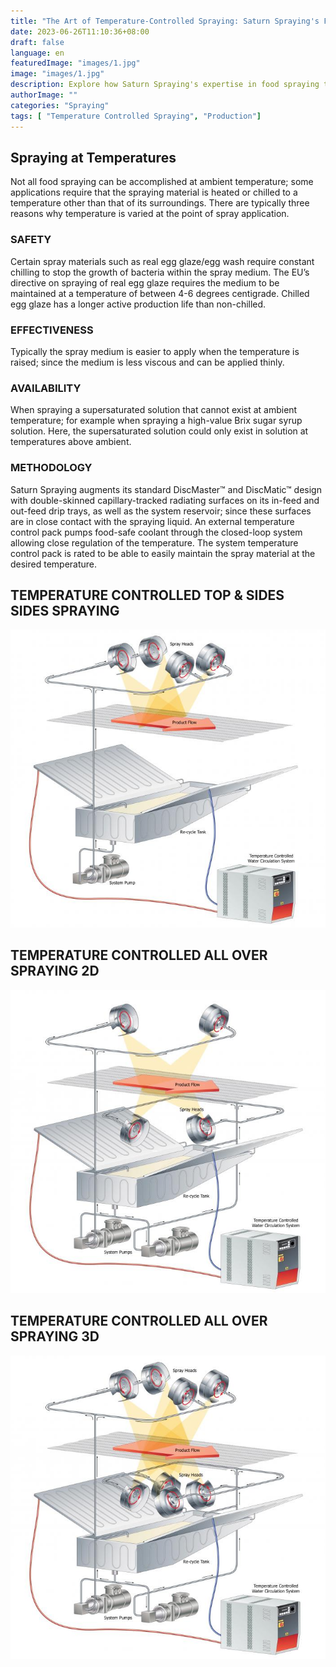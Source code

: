 ```yaml
---
title: "The Art of Temperature-Controlled Spraying: Saturn Spraying's Food Coating Expertise"
date: 2023-06-26T11:10:36+08:00
draft: false
language: en
featuredImage: "images/1.jpg"
image: "images/1.jpg"
description: Explore how Saturn Spraying's expertise in food spraying technology combines with double skinned capillary-tracked radiating surfaces and an external temperature control pack to provide precise regulation of spray material temperatures. Whether it's chilled egg glaze for bacterial control or supersaturated solutions, this innovative spraying system delivers flawless, uniform, and efficient food coating results.
authorImage: ""
categories: "Spraying"
tags: [ "Temperature Controlled Spraying", "Production"]
---
```


## Spraying at Temperatures

Not all food spraying can be accomplished at ambient temperature; some applications require that the spraying material is heated or chilled to a temperature other than that of its surroundings. There are typically three reasons why temperature is varied at the point of spray application.

### SAFETY

Certain spray materials such as real egg glaze/egg wash require constant chilling to stop the growth of bacteria within the spray medium. The EU’s directive on spraying of real egg glaze requires the medium to be maintained at a temperature of between 4-6 degrees centigrade. Chilled egg glaze has a longer active production life than non-chilled.

### EFFECTIVENESS
Typically the spray medium is easier to apply when the temperature is raised; since the medium is less viscous and can be applied thinly.

### AVAILABILITY
When spraying a supersaturated solution that cannot exist at ambient temperature; for example when spraying a high-value Brix sugar syrup solution. Here, the supersaturated solution could only exist in solution at temperatures above ambient.

### METHODOLOGY
Saturn Spraying augments its standard DiscMaster™ and DiscMatic™ design with double-skinned capillary-tracked radiating surfaces on its in-feed and out-feed drip trays, as well as the system reservoir; since these surfaces are in close contact with the spraying liquid. An external temperature control pack pumps food-safe coolant through the closed-loop system allowing close regulation of the temperature. The system temperature control pack is rated to be able to easily maintain the spray material at the desired temperature.

## TEMPERATURE CONTROLLED TOP & SIDES SIDES SPRAYING

![Spinning Disc 10](images/2.jpg)

## TEMPERATURE CONTROLLED ALL OVER SPRAYING 2D
![Top & Bottom 2.5D](images/3.jpg)

## TEMPERATURE CONTROLLED ALL OVER SPRAYING 3D
![Spinning Disc 12](images/4.jpg)
